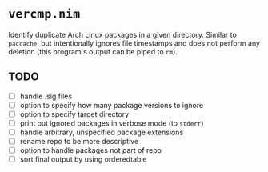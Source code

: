 # `vercmp.nim`

Identify duplicate Arch Linux packages in a given directory. Similar to `paccache`, but intentionally ignores file timestamps and does not perform any deletion (this program's output can be piped to `rm`).


## TODO
- [ ] handle .sig files
- [ ] option to specify how many package versions to ignore
- [ ] option to specify target directory
- [ ] print out ignored packages in verbose mode (to `stderr`)
- [ ] handle arbitrary, unspecified package extensions
- [ ] rename repo to be more descriptive
- [ ] option to handle packages not part of repo
- [ ] sort final output by using orderedtable

